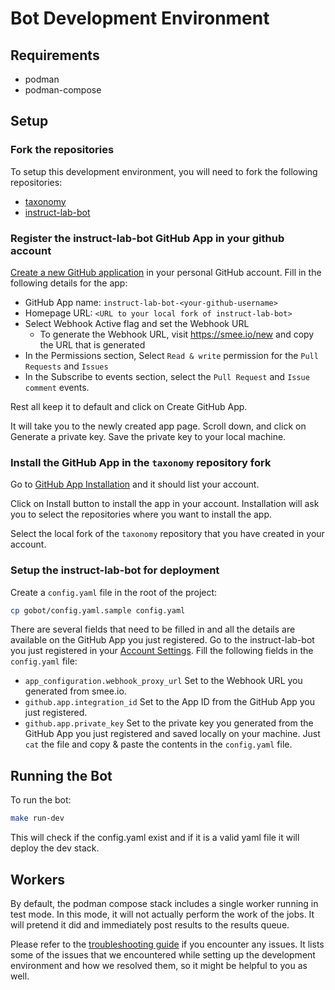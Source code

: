 # Bot Development Environment

## Requirements

- podman
- podman-compose

## Setup

### Fork the repositories

To setup this development environment, you will need to fork the following repositories:

- [taxonomy](https://github.com/instruct-lab/taxonomy)
- [instruct-lab-bot](https://github.com/instruct-lab/instruct-lab-bot)

### Register the instruct-lab-bot GitHub App in your github account

[Create a new GitHub application](https://github.com/settings/apps/new) in your personal GitHub account. Fill in the following details for the app:

- GitHub App name: `instruct-lab-bot-<your-github-username>`
- Homepage URL: `<URL to your local fork of instruct-lab-bot>`
- Select Webhook Active flag and set the Webhook URL
  - To generate the Webhook URL, visit <https://smee.io/new> and copy the URL that is generated
- In the Permissions section, Select `Read & write` permission for the `Pull Requests` and `Issues`
- In the Subscribe to events section, select the `Pull Request` and `Issue comment` events.

Rest all keep it to default and click on Create GitHub App.

It will take you to the newly created app page. Scroll down, and click on Generate a private key. Save the private key to your local machine.

### Install the GitHub App in the `taxonomy` repository fork

Go to [GitHub App Installation](https://github.com/settings/apps/instruct-lab-bot-anil/installations) and it should list your account.

Click on Install button to install the app in your account. Installation will ask you to select the repositories where you want to install the app.

Select the local fork of the `taxonomy` repository that you have created in your account.

### Setup the instruct-lab-bot for deployment

Create a `config.yaml` file in the root of the project:

```bash
cp gobot/config.yaml.sample config.yaml
```

There are several fields that need to be filled in and all the details are available on the GitHub App you just registered. Go to the instruct-lab-bot you just registered in your [Account Settings](https://github.com/settings/apps). Fill the following fields in the `config.yaml` file:

- `app_configuration.webhook_proxy_url` Set to the Webhook URL you generated from smee.io.
- `github.app.integration_id` Set to the App ID from the GitHub App you just registered.
- `github.app.private_key` Set to the private key you generated from the GitHub App you just registered and saved locally on your machine. Just `cat` the file and copy & paste the contents in the `config.yaml` file.

## Running the Bot

To run the bot:

```bash
make run-dev
```

This will check if the config.yaml exist and if it is a valid yaml file it will deploy the dev stack.

## Workers

By default, the podman compose stack includes a single worker running in test mode. In this mode, it will not actually perform the work of the jobs. It will pretend it did and immediately post results to the results queue.

Please refer to the [troubleshooting guide](troubleshooting.md) if you encounter any issues. It lists some of the issues that we encountered while setting up the development environment and how we resolved them, so it might be helpful to you as well.
